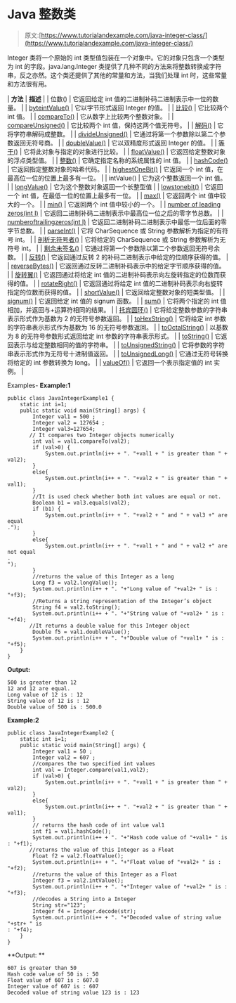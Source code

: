 # Java 整数类

> 原文:[https://www.tutorialandexample.com/java-integer-class/](https://www.tutorialandexample.com/java-integer-class/)

Integer 类将一个原始的 int 类型值包装在一个对象中。它的对象只包含一个类型为 int 的字段。java.lang.Integer 类提供了几种不同的方法来将整数转换成字符串，反之亦然。这个类还提供了其他的常量和方法，当我们处理 int 时，这些常量和方法很有用。

| **方法** | **描述** |
| 位数() | 它返回给定 int 值的二进制补码二进制表示中一位的数量。 |
| [byteintValue()](https://www.tutorialandexample.com/java-byte-intvalue-method/) | 它以字节形式返回 Integer 的值。 |
| [比较()](https://www.tutorialandexample.com/java-integer-compare-method/) | 它比较两个 int 值。 |
| [compareTo()](https://www.tutorialandexample.com/java-integer-compareto-method/) | 它从数字上比较两个整数对象。 |
| [compareUnsigned()](https://www.tutorialandexample.com/java-integer-compareunsigned-method/) | 它比较两个 int 值，保持这两个值无符号。 |
| [解码()](https://www.tutorialandexample.com/java-integer-decode-method/) | 它将字符串解码成整数。 |
| [divideUnsigned()](https://www.tutorialandexample.com/java-integer-divideunsigned-method/) | 它通过将第一个参数除以第二个参数返回无符号商。 |
| [doubleValue()](https://www.tutorialandexample.com/java-integer-doublevalue-method/) | 它以双精度形式返回 Integer 的值。 |
| [等于()](https://www.tutorialandexample.com/java-integer-equals-method/) | 它将此对象与指定的对象进行比较。 |
| [floatValue()](https://www.tutorialandexample.com/java-integer-floatvalue-method/) | 它返回给定整数对象的浮点类型值。 |
| [整数()](https://www.tutorialandexample.com/java-integer-getinteger-method/) | 它确定指定名称的系统属性的 int 值。 |
| [hashCode()](https://www.tutorialandexample.com/java-integer-hashcode-method/) | 它返回指定整数对象的哈希代码。 |
| [highestOneBit()](https://www.tutorialandexample.com/java-integer-highestonebit/) | 它返回一个 int 值，在最高位一位的位置上最多有一位。 |
| intValue() | 它为这个整数返回一个 int 值。 |
| [longValue()](https://www.tutorialandexample.com/java-integer-longvalue-method/) | 它为这个整数对象返回一个长整型值 |
| [lowstonebit()](https://www.tutorialandexample.com/java-integer-lowestonebit/) | 它返回一个 int 值，在最低一位的位置上最多有一位。 |
| [max()](https://www.tutorialandexample.com/java-integer-max-method/) | 它返回两个 int 值中较大的一个。 |
| [min()](https://www.tutorialandexample.com/java-integer-min-method/) | 它返回两个 int 值中较小的一个。 |
| [number of leading zeros(int I)](https://www.tutorialandexample.com/java-integer-numberofleadingzeros-method/) | 它返回二进制补码二进制表示中最高位一位之后的零字节总数。 |
| [numberoftrailingzeros(int I)](https://www.tutorialandexample.com/java-integer-numberoftrailingzeros-method/) | 它返回二进制补码二进制表示中最低一位后面的零字节总数。 |
| [parseInt()](https://www.tutorialandexample.com/java-integer-parseint-method/) | 它将 CharSequence 或 String 参数解析为指定的有符号 int。 |
| [剖析无符号者()](https://www.tutorialandexample.com/java-integer-parseunsignedint-method/) | 它将给定的 CharSequence 或 String 参数解析为无符号 int。 |
| [剩余未签名()](https://www.tutorialandexample.com/java-integer-remainderunsigned-method/) | 它通过将第一个参数除以第二个参数返回无符号余数。 |
| [反转()](https://www.tutorialandexample.com/java-integer-reverse-method/) | 它返回通过反转 2 的补码二进制表示中给定的位顺序获得的值。 |
| [reverseBytes()](https://www.tutorialandexample.com/java-integer-reversebyte-method/) | 它返回通过反转二进制补码表示中的给定字节顺序获得的值。 |
| [旋转翼()](https://www.tutorialandexample.com/java-integer-rotateleft-method/) | 它返回通过将给定 int 值的二进制补码表示向左旋转指定的位数而获得的值。 |
| [rotateRight()](https://www.tutorialandexample.com/java-integer-rotateright-method/) | 它返回通过将给定 int 值的二进制补码表示向右旋转指定的位数而获得的值。 |
| [shortValue()](https://www.tutorialandexample.com/java-integer-shortvalue-method/) | 它返回给定整数对象的短类型值。 |
| [signum()](https://www.tutorialandexample.com/java-integer-signum-method/) | 它返回给定 int 值的 signum 函数。 |
| [sum()](https://www.tutorialandexample.com/java-integer-sum-method/) | 它将两个指定的 int 值相加，并返回与+运算符相同的结果。 |
| [托宾圆环()](https://www.tutorialandexample.com/java-integer-tobinarystring-method/) | 它将给定整数参数的字符串表示形式作为基数为 2 的无符号参数返回。 |
| [toHexString()](https://www.tutorialandexample.com/java-integer-tohexstring-method/) | 它将给定 int 参数的字符串表示形式作为基数为 16 的无符号参数返回。 |
| [toOctalString()](https://www.tutorialandexample.com/java-integer-tooctalstring-method/) | 以基数为 8 的无符号参数形式返回给定 int 参数的字符串表示形式。 |
| [toString()](https://www.tutorialandexample.com/java-integer-tostring-method/) | 它返回表示与给定整数相同的值的字符串。 |
| [toUnsignedString()](https://www.tutorialandexample.com/java-integer-tounsignedstring-method/) | 它将参数的字符串表示形式作为无符号十进制值返回。 |
| [toUnsignedLong()](https://www.tutorialandexample.com/java-integer-tounsignedlong-method/) | 它通过无符号转换将给定的 int 参数转换为 long。 |
| [valueOf()](https://www.tutorialandexample.com/java-integer-valueof-method/) | 它返回一个表示指定值的 int 实例。 |

Examples- **Example:1**

```
public class JavaIntegerExample1 {
    static int i=1;
    public static void main(String[] args) {
        Integer val1 = 500 ;
        Integer val2 = 127654 ;
        Integer val3=127654;
       // It compares two Integer objects numerically
        int val = val1.compareTo(val2);
        if (val>0) {
            System.out.println(i++ + ". "+val1 + " is greater than " + val2);
        }
        else{
            System.out.println(i++ + ". "+val2 + " is greater than " + val1);
        }
        //It is used check whether both int values are equal or not.
        Boolean b1 = val3.equals(val2);
        if (b1) {
            System.out.println(i++ + ". "+val2 + " and " + val3 +" are equal
.");
        }
        else{
            System.out.println(i++ + ". "+val1 + " and " + val2 +" are not equal
.
");
        }
        //returns the value of this Integer as a long
        Long f3 = val2.longValue();
        System.out.println(i++ + ". "+"Long value of "+val2+ " is : "+f3);
        //Returns a string representation of the Integer’s object
        String f4 = val2.toString();
        System.out.println(i++ + ". "+"String value of "+val2+ " is : "+f4);
       //It returns a double value for this Integer object
        Double f5 = val1.doubleValue();
        System.out.println(i++ + ". "+"Double value of "+val1+ " is : "+f5);
    }
}
```

**Output:**

```
500 is greater than 12
12 and 12 are equal.
Long value of 12 is : 12
String value of 12 is : 12
Double value of 500 is : 500.0
```

**Example:2**

```
public class JavaIntegerExample2 {
    static int i=1;
    public static void main(String[] args) {
        Integer val1 = 50 ;
        Integer val2 = 607 ;
        //compares the two specified int values
        int val = Integer.compare(val1,val2);
        if (val>0) {
            System.out.println(i++ + ". "+val1 + " is greater than " + val2);
        }
        else{
            System.out.println(i++ + ". "+val2 + " is greater than " + val1);
        }
        // returns the hash code of int value val1
        int f1 = val1.hashCode();
        System.out.println(i++ + ". "+"Hash code value of "+val1+ " is : "+f1);
       //returns the value of this Integer as a Float
        Float f2 = val2.floatValue();
        System.out.println(i++ + ". "+"Float value of "+val2+ " is : "+f2);
        //returns the value of this Integer as a Float
        Integer f3 = val2.intValue();
        System.out.println(i++ + ". "+"Integer value of "+val2+ " is : "+f3);
        //decodes a String into a Integer
        String str="123";
        Integer f4 = Integer.decode(str);
        System.out.println(i++ + ". "+"Decoded value of string value "+str+ " is 
: "+f4);
    }
}

```

**Output: **

```
607 is greater than 50
Hash code value of 50 is : 50
Float value of 607 is : 607.0
Integer value of 607 is : 607
Decoded value of string value 123 is : 123
```